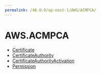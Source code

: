 ```yaml
---
permalink: /48.0.0/ap-east-1/AWS/ACMPCA/
---
```


# AWS.ACMPCA



* [Certificate](Certificate.md)
* [CertificateAuthority](CertificateAuthority.md)
* [CertificateAuthorityActivation](CertificateAuthorityActivation.md)
* [Permission](Permission.md)